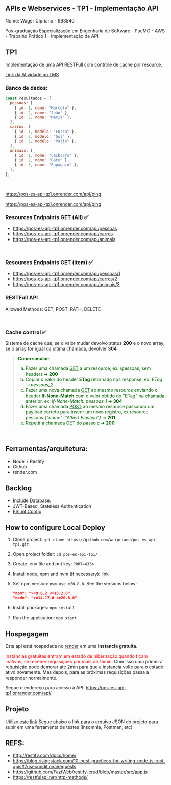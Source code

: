 ## APIs e Webservices - TP1 - Implementação API

Nome: Wager Cipriano - 993540

Pos-graduação Especialização em Engenharia de Software - PucMG - AWS - Trabalho Prático 1 - Implementação de API

## TP1

Implementação de uma API RESTFull com controle de cache por resource.

[Link da Atividade no LMS](https://pucminas.instructure.com/courses/152486/assignments/801994)

### Banco de dados:

```javascript
const resultados = {
  pessoas: [
    { id: 1, nome: "Marcelo" },
    { id: 2, nome: "João" },
    { id: 3, nome: "Maria" },
  ],
  carros: [
    { id: 1, modelo: "Fusca" },
    { id: 2, modelo: "Gol" },
    { id: 3, modelo: "Palio" },
  ],
  animais: [
    { id: 1, nome: "Cachorro" },
    { id: 2, nome: "Gato" },
    { id: 3, nome: "Papagaio" },
  ],
};
```

</br>

https://pos-es-api-tp1.onrender.com/api/ping

https://pos-es-api-tp1.onrender.com/api/ping

### Resources Endpoints GET (All) ✅

- https://pos-es-api-tp1.onrender.com/api/pessoas
- https://pos-es-api-tp1.onrender.com/api/carros
- https://pos-es-api-tp1.onrender.com/api/animais

</br>

### Resources Endpoints GET (item) ✅

- https://pos-es-api-tp1.onrender.com/api/pessoas/1
- https://pos-es-api-tp1.onrender.com/api/carros/2
- https://pos-es-api-tp1.onrender.com/api/animais/3

### RESTFull API

Allowed Methods: GET, POST, PATH, DELETE

<br/>

### Cache control ✅

Sistema de cache que, se o valor mudar devolvo status **200** e o novo array, se o array for igual da ultima chamada, devolver **304**

  <blockquote style="color:darkgreen">

**Como simular**:

  <ol type="a">
  <li>Fazer uma chamada <u>GET</u> a um resource, ex: /pessoas, sem headers ➜ <b>200</b> </li>
  <li>Copiar o valor do header <b>ETag</b> retornado nos response, ex: <i>ETag ⇢ pessoas_2</i></li>
  <li>Fazer uma nova chamada <u>GET</u> ao mesmo resource enviando o header <b>If-None-Match</b> com o valor obtido do "ETag" na chamada anterior, ex: <i>If-None-Match: pessoas_1</i> ➜ <b>304</b></li>
  <li>Fazer uma chamada <u>POST</u> ao mesmo resource passando um payload correto para inserir um novo registro, ex resource pessoas:<i>{"nome": "Albert Einstein"}</i>  ➜ <b>201</b></li>
  <li>Repetir a chamada <u>GET</u> do passo <i>c</i> ➜ <b>200</b> </li>
  </ol>
  </blockquote>

</br>

## Ferramentas/arquitetura:

- Node + Restify
- Github
- render.com

## Backlog

- [Include Database](https://www.mongodb.com/nodejs-database).
- JWT-Based, Stateless Authentication
- [ESLint Config](https://eslint.org/docs/latest/use/getting-started)

## How to configure Local Deploy

1. Clone project:
   `git clone https://github.com/wcipriano/pos-es-api-tp1.git`
2. Open project folder:
   `cd pos-es-api-tp1/`
3. Create .env file and put key: `PORT=4334`
4. Install node, npm and nvm (if necessary): [link](https://medium.com/@iam_vinojan/how-to-install-node-js-and-npm-using-node-version-manager-nvm-143165b16ce1)
5. Set npm version: `nvm use v20.8.0`. See the versions below:

   ```json
   "npm": ">=9.6.2 <=10.2.0",
   "node": ">=14.17.0 <=20.8.0"
   ```

6. Install packages: `npm install`
7. Run the application: `npm start`

## Hospegagem

Esta api está hospedada no [render](https://render.com/) em uma <b>instancia gratuita</b>.

<span style="color:red">
Instâncias gratuitas entram em estado de hibernação quando ficam inativas, se receber requisições por mais de 15min. 
</span>
Com isso uma primeira requisição pode demorar até 2min para que a instancia volte para o estado ativo novamente. Mas depois, para as próximas requisições passa a responder normalmente.

Segue o endereço para acesso à API: https://pos-es-api-tp1.onrender.com/api/

## Projeto

Utilize [este link](./Insomnia_2023-10-12.json) Segue abaixo o link para o arquivo JSON do projeto para subir em uma ferramenta de testes (insomnia, Postman, etc)

## REFS:

- http://restify.com/docs/home/
- https://blog.risingstack.com/10-best-practices-for-writing-node-js-rest-apis#7useconditionalrequests
- https://github.com/FaztWeb/restify-crud/blob/master/src/app.js
- https://restfulapi.net/http-methods/

